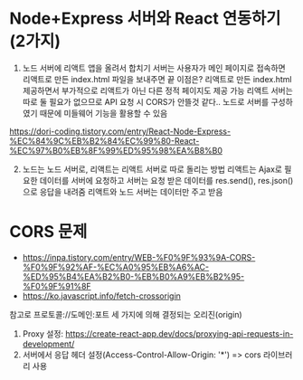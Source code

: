 # Node+Express 서버와 React 연동하기(2가지)
1. 노드 서버에 리액트 앱을 올려서 합치기
서버는 사용자가 메인 페이지로 접속하면 리액트로 만든 index.html 파일을 보내주면 끝
이점은?
리액트로 만든 index.html 제공하면서 부가적으로 리액트가 아닌 다른 정적 페이지도 제공 가능
리액트 서버는 따로 둘 필요가 없으므로 API 요청 시 CORS가 안뜰것 같다..
노드로 서버를 구성하였기 때문에 미들웨어 기능을 활용할 수 있음

https://dori-coding.tistory.com/entry/React-Node-Express-%EC%84%9C%EB%B2%84%EC%99%80-React-%EC%97%B0%EB%8F%99%ED%95%98%EA%B8%B0

2. 노드는 노드 서버로, 리액트는 리액트 서버로 따로 돌리는 방법
리액트는 Ajax로 필요한 데이터를 서버에 요청하고 
서버는 요청 받은 데이터를 res.send(), res.json() 으로 응답을 내려줌
리액트와 노드 서버는 데이터만 주고 받음

# CORS 문제
- https://inpa.tistory.com/entry/WEB-%F0%9F%93%9A-CORS-%F0%9F%92%AF-%EC%A0%95%EB%A6%AC-%ED%95%B4%EA%B2%B0-%EB%B0%A9%EB%B2%95-%F0%9F%91%8F
- https://ko.javascript.info/fetch-crossorigin

참고로 프로토콜://도메인:포트 세 가지에 의해 결정되는 오리진(origin)

1. Proxy 설정: https://create-react-app.dev/docs/proxying-api-requests-in-development/
2. 서버에서 응답 헤더 설정(Access-Control-Allow-Origin: '*')
=> cors 라이브러리 사용